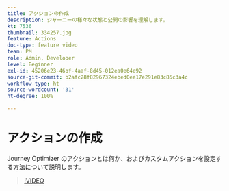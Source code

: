 ```yaml
---
title: アクションの作成
description: ジャーニーの様々な状態と公開の影響を理解します。
kt: 7536
thumbnail: 334257.jpg
feature: Actions
doc-type: feature video
team: PM
role: Admin, Developer
level: Beginner
exl-id: 45206e23-46bf-4aaf-8d45-012ea0e64e92
source-git-commit: b2afc28f82967324ebed0ee17e291e83c85c3a4c
workflow-type: ht
source-wordcount: '31'
ht-degree: 100%

---
```


# アクションの作成

Journey Optimizer のアクションとは何か、およびカスタムアクションを設定する方法について説明します。

>[!VIDEO](https://video.tv.adobe.com/v/334257?quality=12&learn=on)
